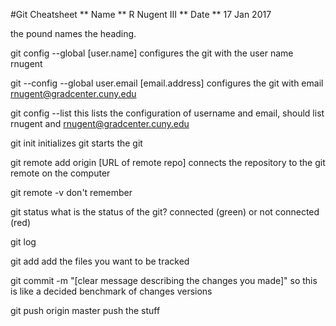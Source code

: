 #Git Cheatsheet 
** Name ** R Nugent III
** Date ** 17 Jan 2017 

the pound names the heading. 

git config --global [user.name]
configures the git with the user name rnugent

git --config --global user.email [email.address]
configures the git with email rnugent@gradcenter.cuny.edu

git config --list
this lists the configuration of username and email, should list rnugent and rnugent@gradcenter.cuny.edu

git init
initializes git
starts the git 

git remote add origin [URL of remote repo]
connects the repository to the git remote on the computer 

git remote -v
don't remember 

git status
what is the status of the git? connected (green) or not connected (red)

git log 

git add
add the files you want to be tracked 

git commit -m "[clear message describing the changes you made]"
so this is like a decided benchmark of changes versions  

git push origin master 
push the stuff 